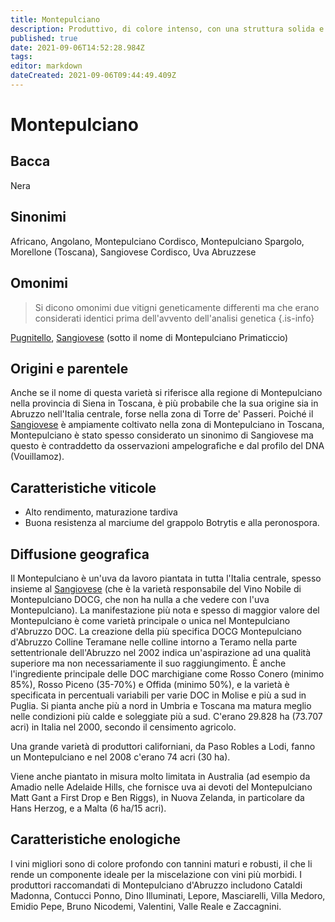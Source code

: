 ```yaml
---
title: Montepulciano
description: Produttivo, di colore intenso, con una struttura solida e un'ampia piantagione.
published: true
date: 2021-09-06T14:52:28.984Z
tags: 
editor: markdown
dateCreated: 2021-09-06T09:44:49.409Z
---
```


# Montepulciano

## Bacca
Nera
## Sinonimi
Africano, Angolano, Montepulciano Cordisco, Montepulciano Spargolo, Morellone (Toscana), Sangiovese Cordisco, Uva Abruzzese

## Omonimi
> Si dicono omonimi due vitigni geneticamente differenti ma che erano considerati identici prima dell'avvento dell'analisi genetica
{.is-info}

[Pugnitello](/vitigni/bacca-nera/pugnitello), [Sangiovese](/vitigni/Italia/bacca-nera/sangiovese) (sotto il nome di Montepulciano Primaticcio)

## Origini e parentele
Anche se il nome di questa varietà si riferisce alla regione di Montepulciano nella provincia di Siena in Toscana, è più probabile che la sua origine sia in Abruzzo nell'Italia centrale, forse nella zona di Torre de' Passeri. Poiché il [Sangiovese](/vitigni/Italia/bacca-nera/sangiovese) è ampiamente coltivato nella zona di Montepulciano in Toscana, Montepulciano è stato spesso considerato un sinonimo di Sangiovese ma questo è contraddetto da osservazioni ampelografiche e dal profilo del DNA (Vouillamoz).

## Caratteristiche viticole
- Alto rendimento, maturazione tardiva
- Buona resistenza al marciume del grappolo Botrytis e alla peronospora.


## Diffusione geografica
Il Montepulciano è un'uva da lavoro piantata in tutta l'Italia centrale, spesso insieme al [Sangiovese](/vitigni/Italia/bacca-nera/sangiovese) (che è la varietà responsabile del Vino Nobile di Montepulciano DOCG, che non ha nulla a che vedere con l'uva Montepulciano). La manifestazione più nota e spesso di maggior valore del Montepulciano è come varietà principale o unica nel Montepulciano d'Abruzzo DOC. La creazione della più specifica DOCG Montepulciano d'Abruzzo Colline Teramane nelle colline intorno a Teramo nella parte settentrionale dell'Abruzzo nel 2002 indica un'aspirazione ad una qualità superiore ma non necessariamente il suo raggiungimento. È anche l'ingrediente principale delle DOC marchigiane come Rosso Conero (minimo 85%), Rosso Piceno (35-70%) e Offida (minimo 50%), e la varietà è specificata in percentuali variabili per varie DOC in Molise e più a sud in Puglia. Si pianta anche più a nord in Umbria e Toscana ma matura meglio nelle condizioni più calde e soleggiate più a sud. C'erano 29.828 ha (73.707 acri) in Italia nel 2000, secondo il censimento agricolo.

Una grande varietà di produttori californiani, da Paso Robles a Lodi, fanno un Montepulciano e nel 2008 c'erano 74 acri (30 ha).

Viene anche piantato in misura molto limitata in Australia (ad esempio da Amadio nelle Adelaide Hills, che fornisce uva ai devoti del Montepulciano Matt Gant a First Drop e Ben Riggs), in Nuova Zelanda, in particolare da Hans Herzog, e a Malta (6 ha/15 acri).

## Caratteristiche enologiche
I vini migliori sono di colore profondo con tannini maturi e robusti, il che li rende un componente ideale per la miscelazione con vini più morbidi. I produttori raccomandati di Montepulciano d'Abruzzo includono Cataldi Madonna, Contucci Ponno, Dino Illuminati, Lepore, Masciarelli, Villa Medoro, Emidio Pepe, Bruno Nicodemi, Valentini, Valle Reale e Zaccagnini.